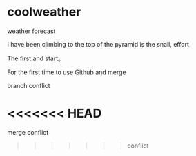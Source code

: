 # coolweather
weather forecast

I have been climbing to the top of the pyramid is the snail, effort

The first and start。

For the first time to use Github and merge

branch conflict

<<<<<<< HEAD
=======
merge conflict
>>>>>>> conflict
